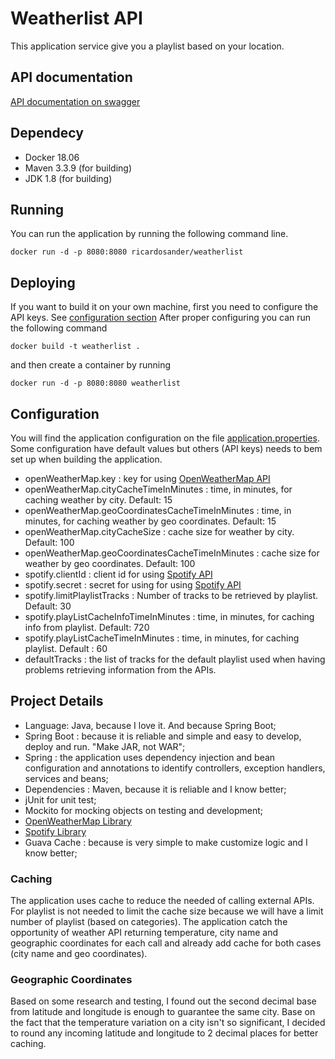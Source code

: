 # Weatherlist API

This application service give you a playlist based on your location.

## API documentation
[API documentation on swagger](https://app.swaggerhub.com/apis/ricardosander/weatherlist/1.0.0)

## Dependecy
* Docker 18.06
* Maven 3.3.9 (for building)
* JDK 1.8 (for building)

## Running

You can run the application by running the following command line.

```
docker run -d -p 8080:8080 ricardosander/weatherlist
```

## Deploying

If you want to build it on your own machine, first you need to configure the API keys. See
[configuration section](#configuration)
After proper configuring you can run the following command

```
docker build -t weatherlist .
```
and then create a container by running

```
docker run -d -p 8080:8080 weatherlist
```

## Configuration

You will find the application configuration on the file 
[application.properties](src/main/resources/application.properties).  
Some configuration have default values but others (API keys) needs to bem set up when building the
application.

- openWeatherMap.key : key for using [OpenWeatherMap API](https://openweathermap.org/api)
- openWeatherMap.cityCacheTimeInMinutes : time, in minutes, for caching weather by city. Default: 15
- openWeatherMap.geoCoordinatesCacheTimeInMinutes : time, in minutes, for caching weather by geo
coordinates. Default: 15
- openWeatherMap.cityCacheSize : cache size for weather by city. Default: 100
- openWeatherMap.geoCoordinatesCacheTimeInMinutes : cache size for weather by geo coordinates.
Default: 100
- spotify.clientId : client id for using [Spotify API](https://developer.spotify.com)
- spotify.secret : secret for using for using [Spotify API](https://developer.spotify.com)
- spotify.limitPlaylistTracks : Number of tracks to be retrieved by playlist. Default: 30
- spotify.playListCacheInfoTimeInMinutes : time, in minutes, for caching info from playlist.
Default: 720
- spotify.playListCacheTimeInMinutes : time, in minutes, for caching playlist. Default : 60
- defaultTracks : the list of tracks for the default playlist used when having problems retrieving
information from the APIs.

## Project Details
 - Language: Java, because I love it. And because Spring Boot;
 - Spring Boot : because it is reliable and simple and easy to develop, deploy and run. "Make JAR,
 not WAR";
 - Spring : the application uses dependency injection and bean configuration and annotations to
 identify controllers, exception handlers, services and beans;
 - Dependencies : Maven, because it is reliable and I know better;
 - jUnit for unit test;
 - Mockito for mocking objects on testing and development;
 - [OpenWeatherMap Library](https://bitbucket.org/aksinghnet/owm-japis)
 - [Spotify Library](https://github.com/thelinmichael/spotify-web-api-java)
 - Guava Cache : because is very simple to make customize logic and I know better;
 
### Caching
The application uses cache to reduce the needed of calling external APIs. For playlist is not needed
to limit the cache size because we will have a limit number of playlist (based on categories).
The application catch the opportunity of weather API returning temperature, city name and
geographic coordinates for each call and already add cache for both cases (city name and
geo coordinates).

### Geographic Coordinates
Based on some research and testing, I found out the second decimal base from latitude and longitude
is enough to guarantee the same city. Base on the fact that the temperature variation on a city isn't
so significant, I decided to round any incoming latitude and longitude to 2 decimal places for better
caching. 